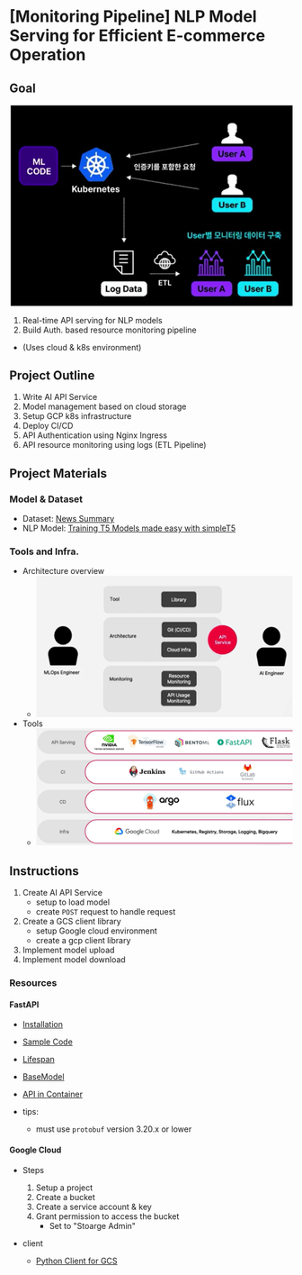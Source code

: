 # [Monitoring Pipeline] NLP Model Serving for Efficient E-commerce Operation


## Goal

![Project Oveview User side](./img/project_overview_user_side.png)
1. Real-time API serving for NLP models
2. Build Auth. based resource monitoring pipeline

- (Uses cloud & k8s environment)

## Project Outline

1. Write AI API Service
2. Model management based on cloud storage
3. Setup GCP k8s infrastructure
4. Deploy CI/CD 
5. API Authentication using Nginx Ingress 
6. API resource monitoring using logs (ETL Pipeline)

## Project Materials

### Model & Dataset

- Dataset: [News Summary](https://www.kaggle.com/datasets/sunnysai12345/news-summary)
- NLP Model: [Training T5 Models made easy with simpleT5](https://www.kaggle.com/code/nulldata/training-t5-models-made-easy-with-simplet5/notebook)

### Tools and Infra.

- Architecture overview
    - ![Project Oveview](./img/project_overview.png)
- Tools
    - ![Tools](./img/tools.png)

## Instructions

1. Create AI API Service
    - setup to load model
    - create `POST` request to handle request
2. Create a GCS client library
    - setup Google cloud environment
    - create a gcp client library
3. Implement model upload
4. Implement model download

### Resources

#### FastAPI

- [Installation](https://fastapi.tiangolo.com/tutorial/)
- [Sample Code](https://fastapi.tiangolo.com/tutorial/first-steps/)
- [Lifespan](https://fastapi.tiangolo.com/advanced/events/?h=lifespan#lifespan)
- [BaseModel](https://fastapi.tiangolo.com/tutorial/body/?h=basemodel#import-pydantics-basemodel)
- [API in Container](https://fastapi.tiangolo.com/de/deployment/docker/?h=docker)

- tips:
    - must use `protobuf` version 3.20.x or lower

#### Google Cloud

- Steps
    1. Setup a project
    2. Create a bucket
    3. Create a service account & key
    4. Grant permission to access the bucket
        - Set to "Stoarge Admin"

- client
    - [Python Client for GCS](https://cloud.google.com/python/docs/reference/storage/latest)
